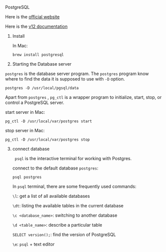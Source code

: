 PostgreSQL

Here is the [official website](https://www.postgresql.org/)

Here is the [v12 documentation](https://www.postgresql.org/docs/12/index.html)

1. Install

   In Mac:

   ``` 
   brew install postgresql
   ```

   

2. Starting the Database server

```postgres``` is the database server program. The ```postgres``` program know where to find the data it is supposed to use with ```-D``` option.

```
postgres -D /usr/local/pgsql/data
```

Apart from ```postgres``` , ```pg_ctl``` is a wrapper program to initialize, start, stop, or control a PostgreSQL server.

start server in Mac:

```
pg_ctl -D /usr/local/var/postgres start
```

stop server in Mac:

```
pg_ctl -D /usr/local/var/postgres stop
```

3. connect database

   ``` psql``` is the interactive terminal for working with Postgres.

   connect to the default database ```postgres```:

   ```
   psql postgres
   ```
   
   In ```psql``` terminal, there are some frequently used commands:
   
   ```\l```: get a list of all available databases
   
   ```\dt```: listing the available tables in the current database
   
   ```\c <database_name>```: switching to another database
   
   ```\d <table_name>```: describe  a particular table
   
   ```SELECT version();```: find the version of PostgreSQL
   
   ```\e```: `psql` + text editor
   
   
   
   


